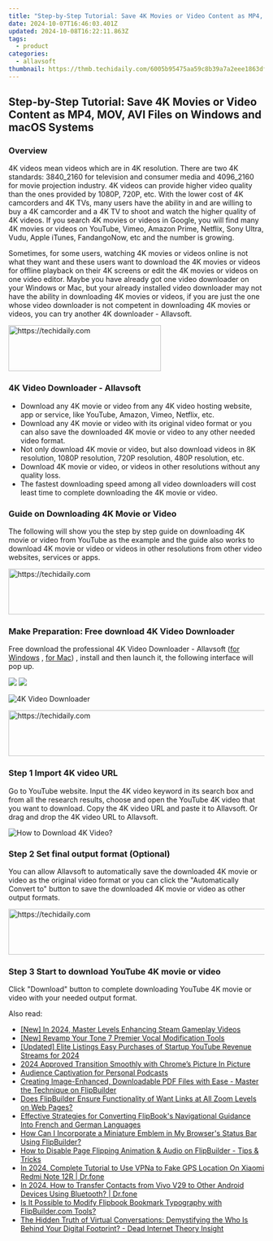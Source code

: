 ```yaml
---
title: "Step-by-Step Tutorial: Save 4K Movies or Video Content as MP4, MOV, AVI Files on Windows and macOS Systems"
date: 2024-10-07T16:46:03.401Z
updated: 2024-10-08T16:22:11.863Z
tags:
  - product
categories:
  - allavsoft
thumbnail: https://thmb.techidaily.com/6005b95475aa59c8b39a7a2eee1863dfc772797dd0dfe7b149de977900ab8a06.jpg
---
```


## Step-by-Step Tutorial: Save 4K Movies or Video Content as MP4, MOV, AVI Files on Windows and macOS Systems

### Overview

4K videos mean videos which are in 4K resolution. There are two 4K standards: 3840_2160 for television and consumer media and 4096_2160 for movie projection industry. 4K videos can provide higher video quality than the ones provided by 1080P, 720P, etc. With the lower cost of 4K camcorders and 4K TVs, many users have the ability in and are willing to buy a 4K camcorder and a 4K TV to shoot and watch the higher quality of 4K videos. If you search 4K movies or videos in Google, you will find many 4K movies or videos on YouTube, Vimeo, Amazon Prime, Netflix, Sony Ultra, Vudu, Apple iTunes, FandangoNow, etc and the number is growing.

Sometimes, for some users, watching 4K movies or videos online is not what they want and these users want to download the 4K movies or videos for offline playback on their 4K screens or edit the 4K movies or videos on one video editor. Maybe you have already got one video downloader on your Windows or Mac, but your already installed video downloader may not have the ability in downloading 4K movies or videos, if you are just the one whose video downloader is not competent in downloading 4K movies or videos, you can try another 4K downloader - Allavsoft.

<!-- affiliate ads begin -->
<a href="https://aligracehair.sjv.io/c/5597632/1880972/19272" target="_top" id="1880972">
  <img src="//a.impactradius-go.com/display-ad/19272-1880972" border="0" alt="https://techidaily.com" width="300" height="90"/>
</a>
<img height="0" width="0" src="https://aligracehair.sjv.io/i/5597632/1880972/19272" style="position:absolute;visibility:hidden;" border="0" />
<!-- affiliate ads end -->

### 4K Video Downloader - Allavsoft

* Download any 4K movie or video from any 4K video hosting website, app or service, like YouTube, Amazon, Vimeo, Netflix, etc.
* Download any 4K movie or video with its original video format or you can also save the downloaded 4K movie or video to any other needed video format.
* Not only download 4K movie or video, but also download videos in 8K resolution, 1080P resolution, 720P resolution, 480P resolution, etc.
* Download 4K movie or video, or videos in other resolutions without any quality loss.
* The fastest downloading speed among all video downloaders will cost least time to complete downloading the 4K movie or video.

### Guide on Downloading 4K Movie or Video

The following will show you the step by step guide on downloading 4K movie or video from YouTube as the example and the guide also works to download 4K movie or video or videos in other resolutions from other video websites, services or apps.

<!-- affiliate ads begin -->
<a href="https://appsumo.8odi.net/c/5597632/2118319/7443" target="_top" id="2118319">
  <img src="//a.impactradius-go.com/display-ad/7443-2118319" border="0" alt="https://techidaily.com" width="728" height="90"/>
</a>
<img height="0" width="0" src="https://appsumo.8odi.net/i/5597632/2118319/7443" style="position:absolute;visibility:hidden;" border="0" />
<!-- affiliate ads end -->

### Make Preparation: Free download 4K Video Downloader

Free download the professional 4K Video Downloader - Allavsoft ([for Windows](https://tools.techidaily.com/allavsoft/products/) , [for Mac](https://tools.techidaily.com/allavsoft/products/)) , install and then launch it, the following interface will pop up.

[![](https://www.allavsoft.com/how-to/../images/how-to/free-download-win.jpg)](https://tools.techidaily.com/allavsoft/products/) [![](https://www.allavsoft.com/how-to/../images/how-to/free-download-mac.jpg)](https://tools.techidaily.com/allavsoft/products/)

![4K Video Downloader](https://www.allavsoft.com/how-to/../images/allavsoft/screen-shot-600.jpg)

<!-- affiliate ads begin -->
<a href="https://appsumo.8odi.net/c/5597632/2144273/7443" target="_top" id="2144273">
  <img src="//a.impactradius-go.com/display-ad/7443-2144273" border="0" alt="https://techidaily.com" width="728" height="90"/>
</a>
<img height="0" width="0" src="https://appsumo.8odi.net/i/5597632/2144273/7443" style="position:absolute;visibility:hidden;" border="0" />
<!-- affiliate ads end -->

### Step 1 Import 4K video URL

Go to YouTube website. Input the 4K video keyword in its search box and from all the research results, choose and open the YouTube 4K video that you want to download. Copy the 4K video URL and paste it to Allavsoft. Or drag and drop the 4K video URL to Allavsoft.

![How to Download 4K Video?](https://www.allavsoft.com/how-to/../images/how-to/download-rtmp-video/download-rtmp-video.jpg)

### Step 2 Set final output format (Optional)

You can allow Allavsoft to automatically save the downloaded 4K movie or video as the original video format or you can click the "Automatically Convert to" button to save the downloaded 4K movie or video as other output formats.

<!-- affiliate ads begin -->
<a href="https://ephamedtechinc.pxf.io/c/5597632/2123509/26400" target="_top" id="2123509">
  <img src="//a.impactradius-go.com/display-ad/26400-2123509" border="0" alt="https://techidaily.com" width="728" height="90"/>
</a>
<img height="0" width="0" src="https://ephamedtechinc.pxf.io/i/5597632/2123509/26400" style="position:absolute;visibility:hidden;" border="0" />
<!-- affiliate ads end -->

### Step 3 Start to download YouTube 4K movie or video

Click "Download" button to complete downloading YouTube 4K movie or video with your needed output format.

<ins class="adsbygoogle"
     style="display:block"
     data-ad-format="autorelaxed"
     data-ad-client="ca-pub-7571918770474297"
     data-ad-slot="1223367746"></ins>

<ins class="adsbygoogle"
     style="display:block"
     data-ad-client="ca-pub-7571918770474297"
     data-ad-slot="8358498916"
     data-ad-format="auto"
     data-full-width-responsive="true"></ins>

<span class="atpl-alsoreadstyle">Also read:</span>
<div><ul>
<li><a href="https://screen-recording.techidaily.com/new-in-2024-master-levels-enhancing-steam-gameplay-videos/"><u>[New] In 2024, Master Levels Enhancing Steam Gameplay Videos</u></a></li>
<li><a href="https://video-screen-grab.techidaily.com/new-revamp-your-tone-7-premier-vocal-modification-tools/"><u>[New] Revamp Your Tone 7 Premier Vocal Modification Tools</u></a></li>
<li><a href="https://youtube-web.techidaily.com/ed-elite-listings-easy-purchases-of-startup-youtube-revenue-streams-for-2024/"><u>[Updated] Elite Listings Easy Purchases of Startup YouTube Revenue Streams for 2024</u></a></li>
<li><a href="https://some-approaches.techidaily.com/2024-approved-transition-smoothly-with-chromes-picture-in-picture/"><u>2024 Approved Transition Smoothly with Chrome’s Picture In Picture</u></a></li>
<li><a href="https://extra-resources.techidaily.com/audience-captivation-for-personal-podcasts/"><u>Audience Captivation for Personal Podcasts</u></a></li>
<li><a href="https://win-premium.techidaily.com/creating-image-enhanced-downloadable-pdf-files-with-ease-master-the-technique-on-flipbuilder/"><u>Creating Image-Enhanced, Downloadable PDF Files with Ease - Master the Technique on FlipBuilder</u></a></li>
<li><a href="https://win-premium.techidaily.com/does-flipbuilder-ensure-functionality-of-want-links-at-all-zoom-levels-on-web-pages/"><u>Does FlipBuilder Ensure Functionality of Want Links at All Zoom Levels on Web Pages?</u></a></li>
<li><a href="https://win-premium.techidaily.com/effective-strategies-for-converting-flipbooks-navigational-guidance-into-french-and-german-languages/"><u>Effective Strategies for Converting FlipBook's Navigational Guidance Into French and German Languages</u></a></li>
<li><a href="https://win-premium.techidaily.com/how-can-i-incorporate-a-miniature-emblem-in-my-browsers-status-bar-using-flipbuilder/"><u>How Can I Incorporate a Miniature Emblem in My Browser's Status Bar Using FlipBuilder?</u></a></li>
<li><a href="https://win-premium.techidaily.com/how-to-disable-page-flipping-animation-and-audio-on-flipbuilder-tips-and-tricks/"><u>How to Disable Page Flipping Animation & Audio on FlipBuilder - Tips & Tricks</u></a></li>
<li><a href="https://review-topics.techidaily.com/in-2024-complete-tutorial-to-use-vpna-to-fake-gps-location-on-xiaomi-redmi-note-12r-drfone-by-drfone-virtual-android/"><u>In 2024, Complete Tutorial to Use VPNa to Fake GPS Location On Xiaomi Redmi Note 12R | Dr.fone</u></a></li>
<li><a href="https://android-transfer.techidaily.com/in-2024-how-to-transfer-contacts-from-vivo-v29-to-other-android-devices-using-bluetooth-drfone-by-drfone-transfer-from-android-transfer-from-android/"><u>In 2024, How to Transfer Contacts from Vivo V29 to Other Android Devices Using Bluetooth? | Dr.fone</u></a></li>
<li><a href="https://win-premium.techidaily.com/is-it-possible-to-modify-flipbook-bookmark-typography-with-flipbuildercom-tools/"><u>Is It Possible to Modify Flipbook Bookmark Typography with FlipBuilder.com Tools?</u></a></li>
<li><a href="https://tech-hub.techidaily.com/the-hidden-truth-of-virtual-conversations-demystifying-the-who-is-behind-your-digital-footprint-dead-internet-theory-insight/"><u>The Hidden Truth of Virtual Conversations: Demystifying the Who Is Behind Your Digital Footprint? - Dead Internet Theory Insight</u></a></li>
</ul></div>

